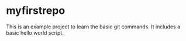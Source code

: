 # myfirstrepo

This is an example project to learn the basic git commands. 
It includes a basic hello world script.

